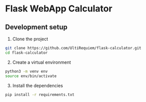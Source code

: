 # Flask WebApp Calculator

## Development setup

1. Clone the project

```bash
git clone https://github.com/UltiRequiem/flask-calculator.git
cd flask-calculator
```

2. Create a virtual environment

```bash
python3 -m venv env
source env/bin/activate
```

3. Install the dependencies

```bash
pip install -r requirements.txt
```
